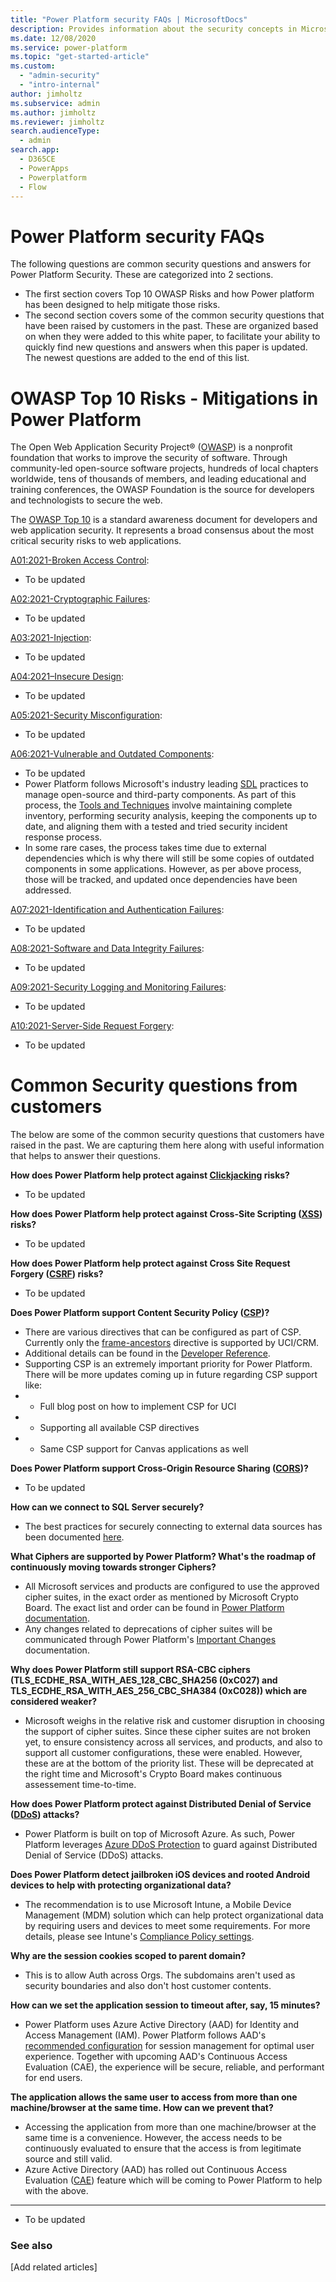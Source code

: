 ```yaml
---
title: "Power Platform security FAQs | MicrosoftDocs"
description: Provides information about the security concepts in Microsoft Dataverse.
ms.date: 12/08/2020
ms.service: power-platform
ms.topic: "get-started-article"
ms.custom: 
  - "admin-security"
  - "intro-internal"
author: jimholtz
ms.subservice: admin
ms.author: jimholtz
ms.reviewer: jimholtz
search.audienceType: 
  - admin
search.app:
  - D365CE
  - PowerApps
  - Powerplatform
  - Flow
---
```

# Power Platform security FAQs

The following questions are common security questions and answers for Power Platform Security. These are categorized into 2 sections.
  - The first section covers Top 10 OWASP Risks and how Power platform has been designed to help mitigate those risks.
  - The second section covers some of the common security questions that have been raised by customers in the past. These are organized based on when they were added to this white paper, to facilitate your ability to quickly find new questions and answers when this paper is updated. The newest questions are added to the end of this list.

# OWASP Top 10 Risks - Mitigations in Power Platform
  The Open Web Application Security Project® ([OWASP](https://owasp.org/about/)) is a nonprofit foundation that works to improve the security of software. Through community-led open-source software projects, hundreds of local chapters worldwide, tens of thousands of members, and leading educational and training conferences, the OWASP Foundation is the source for developers and technologists to secure the web.

  The [OWASP Top 10](https://owasp.org/www-project-top-ten/) is a standard awareness document for developers and web application security. It represents a broad consensus about the most critical security risks to web applications.

  [A01:2021-Broken Access Control](https://owasp.org/Top10/A01_2021-Broken_Access_Control/):
  - To be updated

  [A02:2021-Cryptographic Failures](https://owasp.org/Top10/A02_2021-Cryptographic_Failures/):
  - To be updated

  [A03:2021-Injection](https://owasp.org/Top10/A03_2021-Injection/):
  - To be updated

  [A04:2021–Insecure Design](https://owasp.org/Top10/A04_2021-Insecure_Design/):
  - To be updated

  [A05:2021-Security Misconfiguration](https://owasp.org/Top10/A05_2021-Security_Misconfiguration/):
  - To be updated

  [A06:2021-Vulnerable and Outdated Components](https://owasp.org/Top10/A06_2021-Vulnerable_and_Outdated_Components/):
  - To be updated
  - Power Platform follows Microsoft's industry leading [SDL](https://www.microsoft.com/en-us/securityengineering/sdl/practices) practices to manage open-source and third-party components. As part of this process, the [Tools and Techniques](https://www.microsoft.com/en-us/securityengineering/opensource/?activetab=security+analysis%3aprimaryr3) involve maintaining complete inventory, performing security analysis, keeping the components up to date, and aligning them with a tested and tried security incident response process.
  - In some rare cases, the process takes time due to external dependencies which is why there will still be some copies of outdated components in some applications. However, as per above process, those will be tracked, and updated once dependencies have been addressed.

  [A07:2021-Identification and Authentication Failures](https://owasp.org/Top10/A07_2021-Identification_and_Authentication_Failures/):
  - To be updated

  [A08:2021-Software and Data Integrity Failures](https://owasp.org/Top10/A08_2021-Software_and_Data_Integrity_Failures/):
  - To be updated

  [A09:2021-Security Logging and Monitoring Failures](https://owasp.org/Top10/A09_2021-Security_Logging_and_Monitoring_Failures/):
  - To be updated

  [A10:2021-Server-Side Request Forgery](https://owasp.org/Top10/A10_2021-Server-Side_Request_Forgery_%28SSRF%29/):
  - To be updated

  # Common Security questions from customers
  The below are some of the common security questions that customers have raised in the past. We are capturing them here along with useful information that helps to answer their questions.

  **How does Power Platform help protect against [Clickjacking](https://owasp.org/www-community/attacks/Clickjacking) risks?**
  - To be updated
  
  **How does Power Platform help protect against Cross-Site Scripting ([XSS](https://owasp.org/www-community/attacks/Clickjacking)) risks?**
  - To be updated

  **How does Power Platform help protect against Cross Site Request Forgery ([CSRF](https://owasp.org/www-community/attacks/csrf)) risks?**
  - To be updated
  
  **Does Power Platform support Content Security Policy ([CSP](https://owasp.org/www-community/controls/Content_Security_Policy))?**
  - There are various directives that can be configured as part of CSP. Currently only the [frame-ancestors](https://developer.mozilla.org/en-US/docs/Web/HTTP/Headers/Content-Security-Policy/frame-ancestors) directive is supported by UCI/CRM.
  - Additional details can be found in the [Developer Reference](https://docs.microsoft.com/en-us/powerapps/developer/data-platform/reference/entities/organization#BKMK_ContentSecurityPolicyConfiguration). 
  - Supporting CSP is an extremely important priority for Power Platform. There will be more updates coming up in future regarding CSP support like:
  - - Full blog post on how to implement CSP for UCI
  - - Supporting all available CSP directives
  - - Same CSP support for Canvas applications as well

  **Does Power Platform support Cross-Origin Resource Sharing ([CORS](https://owasp.org/www-community/attacks/CORS_OriginHeaderScrutiny))?**
  - To be updated

  **How can we connect to SQL Server securely?**
  - The best practices for securely connecting to external data sources has been documented [here](https://powerapps.microsoft.com/en-us/blog/best-security-practices-for-power-apps/).

  **What Ciphers are supported by Power Platform? What's the roadmap of continuously moving towards stronger Ciphers?**
  - All Microsoft services and products are configured to use the approved cipher suites, in the exact order as mentioned by Microsoft Crypto Board. The exact list and order can be found in [Power Platform documentation](https://docs.microsoft.com/en-us/power-platform/admin/server-cipher-tls-requirements).
  - Any changes related to deprecations of cipher suites will be communicated through Power Platform's [Important Changes](https://docs.microsoft.com/en-us/power-platform/important-changes-coming#tls-rsa-cipher-suites-are-deprecated) documentation.

  **Why does Power Platform still support RSA-CBC ciphers (TLS_ECDHE_RSA_WITH_AES_128_CBC_SHA256 (0xC027) and TLS_ECDHE_RSA_WITH_AES_256_CBC_SHA384 (0xC028)) which are considered weaker?**
  - Microsoft weighs in the relative risk and customer disruption in choosing the support of cipher suites. Since these cipher suites are not broken yet, to ensure consistency across all services, and products, and also to support all customer configurations, these were enabled. However, these are at the bottom of the priority list. These will be deprecated at the right time and Microsoft's Crypto Board makes continuous assessement time-to-time.

  **How does Power Platform protect against Distributed Denial of Service ([DDoS](https://owasp.org/www-project-automated-threats-to-web-applications/assets/oats/EN/OAT-015_Denial_of_Service.html)) attacks?**
  - Power Platform is built on top of Microsoft Azure. As such, Power Platform leverages [Azure DDoS Protection](https://docs.microsoft.com/en-us/azure/ddos-protection/ddos-protection-standard-features) to guard against Distributed Denial of Service (DDoS) attacks.
  
  **Does Power Platform detect jailbroken iOS devices and rooted Android devices to help with protecting organizational data?**
  - The recommendation is to use Microsoft Intune, a Mobile Device Management (MDM) solution which can help protect organizational data by requiring users and devices to meet some requirements. For more details, please see Intune's [Compliance Policy settings](https://docs.microsoft.com/en-us/mem/intune/protect/device-compliance-get-started#compliance-policy-settings).

  **Why are the session cookies scoped to parent domain?**
  - This is to allow Auth across Orgs. The subdomains aren't used as security boundaries and also don't host customer contents.

  **How can we set the application session to timeout after, say, 15 minutes?**
  - Power Platform uses Azure Active Directory (AAD) for Identity and Access Management (IAM). Power Platform follows AAD's [recommended configuration](https://docs.microsoft.com/en-us/azure/active-directory/develop/access-tokens#access-token-lifetime) for session management for optimal user experience. Together with upcoming AAD's Continuous Access Evaluation (CAE), the experience will be secure, reliable, and performant for end users.

  **The application allows the same user to access from more than one machine/browser at the same time. How can we prevent that?**
  - Accessing the application from more than one machine/browser at the same time is a convenience. However, the access needs to be continuously evaluated to ensure that the access is from legitimate source and still valid.
  - Azure Active Directory (AAD) has rolled out Continuous Access Evaluation ([CAE](https://docs.microsoft.com/en-us/azure/active-directory/conditional-access/concept-continuous-access-evaluation)) feature which will be coming to Power Platform to help with the above.


  ****
  - To be updated





### See also
[Add related articles]



